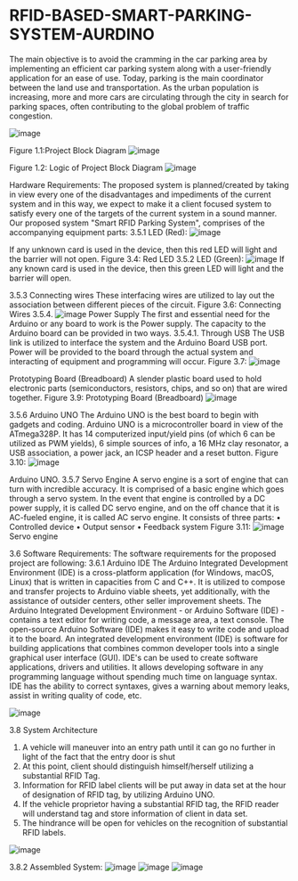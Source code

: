 # RFID-BASED-SMART-PARKING-SYSTEM-AURDINO
The main objective is to avoid the cramming in the car parking area by implementing an efficient car parking system along with a user-friendly application for an ease of use. Today, parking is the main coordinator between the land use and transportation. As the urban population is increasing, more and more cars are circulating through the city in search for parking spaces, often contributing to the global problem of traffic congestion.

![image](https://user-images.githubusercontent.com/76808385/191502571-abe55386-7520-408e-965f-7108cdca7002.png)

Figure 1.1:Project Block Diagram
![image](https://user-images.githubusercontent.com/76808385/191502692-dc873220-a47a-460d-a3ff-e474e01df613.png)

Figure 1.2: Logic of Project Block Diagram
![image](https://user-images.githubusercontent.com/76808385/191502733-dcfb4cc2-4820-441f-9016-e55e3e13a984.png)

Hardware Requirements:
The proposed system is planned/created by taking in view every one of the disadvantages and impediments of the current system and in this way, we expect to make it a client focused system to satisfy every one of the targets of the current system in a sound manner.
Our proposed system "Smart RFID Parking System", comprises of the accompanying equipment parts:
3.5.1 LED (Red):
![image](https://user-images.githubusercontent.com/76808385/191503046-dcb34ba6-ce48-4e88-82d9-e92f0e726113.png)

If any unknown card is used in the device, then this red LED will light and the barrier will not open.
Figure 3.4: Red LED 3.5.2 LED (Green):
![image](https://user-images.githubusercontent.com/76808385/191503068-47af5edd-4faa-4756-b2a4-ef7ab6380e87.png)
If any known card is used in the device, then this green LED will light and the barrier will open.

3.5.3 Connecting wires
These interfacing wires are utilized to lay out the association between different pieces of the circuit.
Figure 3.6: Connecting Wires 3.5.4. 
![image](https://user-images.githubusercontent.com/76808385/191503349-c8a3d5ef-0388-48eb-85bc-69c72af7bc79.png)
Power Supply
The first and essential need for the Arduino or any board to work is the Power supply. The capacity to the Arduino board can be provided in two ways.
3.5.4.1. Through USB
The USB link is utilized to interface the system and the Arduino Board USB port. Power will be provided to the board through the actual system and interacting of equipment and programming will occur.
Figure 3.7: ![image](https://user-images.githubusercontent.com/76808385/191503361-575ce85d-121f-471f-aef7-73f9e90b821d.png)

Prototyping Board (Breadboard)
A slender plastic board used to hold electronic parts (semiconductors, resistors, chips, and so on) that are wired together.
Figure 3.9: Prototyping Board (Breadboard)
![image](https://user-images.githubusercontent.com/76808385/191503412-ab8a5225-36ea-47c3-86f6-b809638992d7.png)

3.5.6 Arduino UNO
The Arduino UNO is the best board to begin with gadgets and coding. Arduino UNO is a microcontroller board in view of the ATmega328P. It has 14 computerized input/yield pins (of which 6 can be utilized as PWM yields), 6 simple sources of info, a 16 MHz clay resonator, a USB association, a power jack, an ICSP header and a reset button.
Figure 3.10: 
![image](https://user-images.githubusercontent.com/76808385/191503466-a303039e-e9c5-403a-8fe0-a0d4791d9b93.png)

Arduino UNO.
3.5.7 Servo Engine
A servo engine is a sort of engine that can turn with incredible accuracy. It is comprised of a basic engine which goes through a servo system. In the event that engine is controlled by a DC power supply, it is called DC servo engine, and on the off chance that it is AC-fueled engine, it is called AC servo engine.
It consists of three parts:
• Controlled device
• Output sensor
• Feedback system
Figure 3.11:
![image](https://user-images.githubusercontent.com/76808385/191503488-99b2638f-9359-429f-872e-bb8d70fbced9.png)
Servo engine

3.6 Software Requirements:
The software requirements for the proposed project are following: 3.6.1 Arduino IDE
The Arduino Integrated Development Environment (IDE) is a cross-platform application (for Windows, macOS, Linux) that is written in capacities from C and C++. It is utilized to compose and transfer projects to Arduino viable sheets, yet additionally, with the assistance of outsider centers, other seller improvement sheets. The Arduino Integrated Development Environment - or Arduino Software (IDE) - contains a text editor for writing code, a message area, a text console.
The open-source Arduino Software (IDE) makes it easy to write code and upload it to the board. An integrated development environment (IDE) is software for building applications that combines common developer tools into a single graphical user interface (GUI).
IDE's can be used to create software applications, drivers and utilities. It allows developing software in any programming language without spending much time on language syntax. IDE has the ability to correct syntaxes, gives a warning about memory leaks, assist in writing quality of code, etc.

![image](https://user-images.githubusercontent.com/76808385/191503561-5a1c26b8-16b0-44e1-87fa-dab684f935b6.png)

3.8 System Architecture
1. A vehicle will maneuver into an entry path until it can go no further in light of the fact that the entry door is shut
2. At this point, client should distinguish himself/herself utilizing a substantial RFID Tag.
3. Information for RFID label clients will be put away in data set at the hour of designation of RFID tag, by utilizing Arduino UNO.
4. If the vehicle proprietor having a substantial RFID tag, the RFID reader will understand tag and store information of client in data set.
5. The hindrance will be open for vehicles on the recognition of substantial RFID labels.

![image](https://user-images.githubusercontent.com/76808385/191503622-35e4f61d-4f0e-45db-b5d4-3b58913a0320.png)

3.8.2 Assembled System:
![image](https://user-images.githubusercontent.com/76808385/191503660-cc0daa65-85c3-4f04-b934-1ab0f19f32ab.png)
![image](https://user-images.githubusercontent.com/76808385/191503792-1bd92166-8d3e-42ab-9256-1f8a72de4e5b.png)
![image](https://user-images.githubusercontent.com/76808385/191503821-2423e381-f227-4e7b-8eba-efcff9a05e9a.png)

